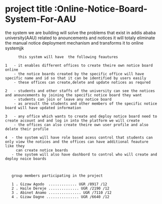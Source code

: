   # project  title :Online-Notice-Board-System-For-AAU
the system we are building will solve the problems that exist in addis ababa university(AAU) related to anouncements and notices 
 it will totaly eliminate the manual notice deployment mechanism  and transforms it to online systemjjk 

          this system will have  the following feautures 
          
    1   - it enables different offices to create theire own notice board online 
        - the notice boards created by the specific office will have specific name and id so that it can be identified by users easily
        - these offices can create,delete and update notices as requred 
    
    2   - students and other staffs of the university can see the notices and anouncements by joining the specific notice board they want 
        - students can join or leave any notice board 
        - as aresult the students and other members of the specific notice board will have updated information 
    
    3   - any office which wants to create and deploy notice board need to create account and and log in into the platform we will create
        - the offices can also create theire own user profile and also delete their profile
    
    4  - the system will have role based acess control that students can only view the notices and the offices can have additional feauture like they 
         can create notice boards
       - the system will also have dashbord to control who will create and deploy noice boards
       
       
       
       group members participating in the project
       
       1 . Gizaw Agodo  ............. UGR /8917 /12
       2 . Haile Dereje .............. UGR /2190 /12
       3 . Abinet Anamo ............... UGR /7110 /12
       4 . Gizaw Dagne ............... UGR /6640 /12
